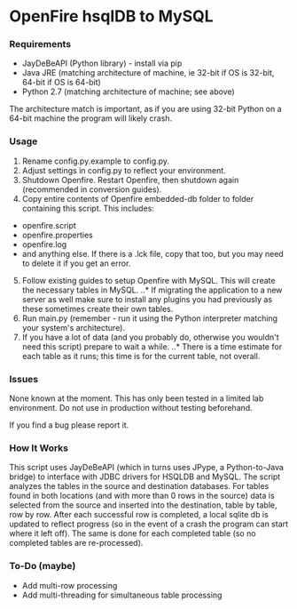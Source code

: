 # OpenFire hsqlDB to MySQL

### Requirements
* JayDeBeAPI (Python library) - install via pip
* Java JRE (matching architecture of machine, ie 32-bit if OS is 32-bit, 64-bit if OS is 64-bit)
* Python 2.7 (matching architecture of machine; see above)

The architecture match is important, as if you are using 32-bit Python on a 64-bit machine the program will likely crash.


### Usage
1. Rename config.py.example to config.py.
2. Adjust settings in config.py to reflect your environment.
3. Shutdown Openfire.  Restart Openfire, then shutdown again (recommended in conversion guides).
4. Copy entire contents of Openfire embedded-db folder to folder containing this script.  This includes:
* openfire.script
* openfire.properties
* openfire.log
* and anything else.  If there is a .lck file, copy that too, but you may need to delete it if you get an error.
5. Follow existing guides to setup Openfire with MySQL.  This will create the necessary tables in MySQL.
..* If migrating the application to a new server as well make sure to install any plugins you had previously as these sometimes create their own tables.
6. Run main.py (remember - run it using the Python interpreter matching your system's architecture).
7. If you have a lot of data (and you probably do, otherwise you wouldn't need this script) prepare to wait a while.
..* There is a time estimate for each table as it runs; this time is for the current table, not overall.



### Issues
None known at the moment.  This has only been tested in a limited lab environment.  Do not use in production without testing beforehand.

If you find a bug please report it.


### How It Works
This script uses JayDeBeAPI (which in turns uses JPype, a Python-to-Java bridge) to interface with JDBC drivers
for HSQLDB and MySQL.  The script analyzes the tables in the source and destination databases.  For tables found
in both locations (and with more than 0 rows in the source) data is selected from the source and inserted into
the destination, table by table, row by row.  After each successful row is completed, a local sqlite db is updated
to reflect progress (so in the event of a crash the program can start where it left off).  The same is done for each
completed table (so no completed tables are re-processed).


### To-Do (maybe)
* Add multi-row processing
* Add multi-threading for simultaneous table processing

